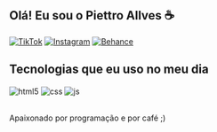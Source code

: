 ## Olá! Eu sou o Piettro Allves ☕

[![TikTok](https://img.shields.io/badge/TikTok-000000?style=for-the-badge&logo=tiktok&logoColor=white)]()
[![Instagram](https://img.shields.io/badge/Instagram-E4405F?style=for-the-badge&logo=instagram&logoColor=white)]()
[![Behance](https://img.shields.io/badge/-Behance-blue?style=for-the-badge&logo=behance&logoColor=white)]()


## Tecnologias que eu uso no meu dia

<div style="display: inline_block">
  <img align="center" alt="html5" src="https://img.shields.io/badge/HTML5-E34F26?style=for-the-badge&logo=html5&logoColor=white" />
  <img align="center" alt="css" src="https://img.shields.io/badge/CSS3-1572B6?style=for-the-badge&logo=css3&logoColor=white" />
  <img align="center" alt="js" src="https://img.shields.io/badge/JavaScript-F7DF1E?style=for-the-badge&logo=javascript&logoColor=black" />
</div><br/>

Apaixonado por programação e por café ;)
